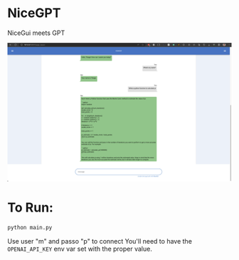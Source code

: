 # NiceGPT
NiceGui meets GPT


![Alt text](image.png)

# To Run:
```bash
python main.py
```

Use user "m" and passo "p" to connect
You'll need to have the `OPENAI_API_KEY` env var set with the proper value.
